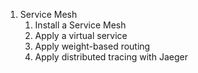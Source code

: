 1. Service Mesh
   1. Install a Service Mesh
   1. Apply a virtual service
   1. Apply weight-based routing
   1. Apply distributed tracing with Jaeger